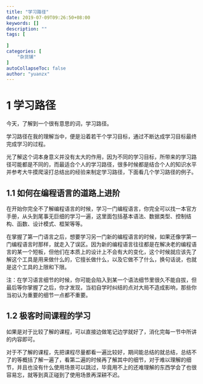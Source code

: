```yaml
---
title: "学习路径"
date: 2019-07-09T09:26:50+08:00
keywords: []
description: ""
tags: [
    
]
categories: [
    "杂货铺"
]
autoCollapseToc: false
author: "yuanzx"
---
```


# 1 学习路径

今天，了解到一个很有意思的词，学习路径。

学习路径在我的理解当中，便是沿着若干个学习目标，通过不断达成学习目标最终完成学习的过程。

光了解这个词本身意义并没有太大的作用，因为不同的学习目标，所带来的学习路径可能都是不同的，而最适合个人的学习路径，很多时候都是结合个人的知识水平并参考大牛摸爬滚打总结出的经验来制定学习路径，下面看几个学习路径的例子。

## 1.1 如何在编程语言的道路上进阶

在开始你完全不了解编程语言的时候，学习一门编程语言，你完全可以找一本官方手册，从头到尾事无巨细的学习一遍，这里面包括基本语法、数据类型、控制结构、函数、设计模式、框架等等。

在掌握了第一门语言之后，想要学习另一门新的编程语言的时候，如果还像学第一门编程语言时那样，就走入了误区。因为新的编程语言往往都是在解决老的编程语言的某一个短板，但他们在本质上的设计上不会有大的变化，这个时候就应该先了解这个工具是用来做什么的，它擅长做什么，以及它做不了什么，换句话说，也就是这个工具的上限和下限。

注：在学习语言细节的时候，你可能会陷入到某一个语法细节里很久不能自拔，但最后等你掌握了之后，你才发现，当初自学时纠结的点对大局不造成影响，那些你当初认为重要的细节一点都不重要。

## 1.2 极客时间课程的学习

如果是对于比较了解的课程，可以直接边做笔记边学就好了，消化完每一节中所讲的内容即可。

对于不了解的课程，先把课程尽量都看一遍比较好，期间能总结的就总结，总结不了的等概括了解一遍了，看第二遍的时候再了解其中的细节，对于难以理解的细节，并且也没有什么使用场景可以跳过，毕竟用不上的还难理解的东西学会了也很容易忘，就等到真正碰到了使用场景再深耕不迟。